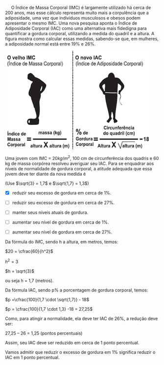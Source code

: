 

     O Índice de Massa Corporal (IMC) é largamente utilizado há cerca de 200 anos, mas esse cálculo representa muito mais a corpulência que a adiposidade, uma vez que indivíduos musculosos e obesos podem apresentar o mesmo IMC. Uma nova pesquisa aponta o Índice de Adiposidade Corporal (IAC) como uma alternativa mais fidedigna para quantificar a gordura corporal, utilizando a medida do quadril e a altura. A figura mostra como calcular essas medidas, sabendo-se que, em mulheres, a adiposidade normal está entre 19% e 26%.

![](94cf4a99-ef37-caa0-5843-87f54a8de03b.png)

Uma jovem com IMC = $20 kg/m^2$, 100 cm de circunferência dos quadris e 60 kg de massa corpórea resolveu averiguar seu IAC. Para se enquadrar aos níveis de normalidade de gordura corporal, a atitude adequada que essa jovem deve ter diante da nova medida é

(Use $\sqrt{3} = 1,7$ e $\sqrt{1,7} = 1,3$)



- [x] reduzir seu excesso de gordura em cerca de 1%.
- [ ] reduzir seu excesso de gordura em cerca de 27%.
- [ ] manter seus níveis atuais de gordura.
- [ ] aumentar seu nível de gordura em cerca de 1%.
- [ ] aumentar seu nível de gordura em cerca de 27%.


Da fórmula do IMC, sendo h a altura, em metros, temos:

$20 = \cfrac{60}{h^2}$

$h^2 = 3$

$h = \sqrt{3}$

ou seja h = 1,7 (metros).

Da fórmula IAC, sendo p% a porcentagem de gordura corporal, temos:

$p =\cfrac{100}{1,7 \cdot \sqrt{1,7}} - 18$

$p = \cfrac{100}{1,7 \cdot 1,3} -18 = 27,25$

Como, para atingir a normalidade, ela deve ter IAC de 26%, a redução deve ser:

27,25 – 26 = 1,25 (pontos percentuais)

Assim, seu IAC deve ser reduzido em cerca de 1 ponto percentual.

Vamos admitir que reduzir o excesso de gordura em 1% significa reduzir o IAC em 1 ponto percentual.

        